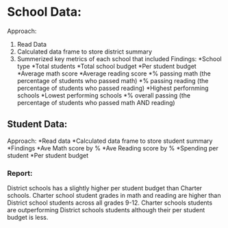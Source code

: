 # School Data:
Approach:
1. Read Data
2. Calculated data frame to store district summary
3. Summerized key metrics of each school that included
Findings:
*School type
*Total students
*Total school budget
*Per student budget
*Average math score
*Average reading score
*% passing math (the percentage of students who passed math)
*% passing reading (the percentage of students who passed reading)
*Highest perfornming schools
*Lowest performing schools
*% overall passing (the percentage of students who passed math AND reading)

## Student Data:
Approach:
*Read data
*Calculated data frame to store student summary
*Findings
*Ave Math score by %
*Ave Reading score by %
*Spending per student
*Per student budget

### Report:
District schools has a slightly higher per student budget than Charter schools.
Charter school student grades in math and reading are higher than District school students across all grades 9-12.
Charter schools students are outperforming District schools students although their per student budget is less.
